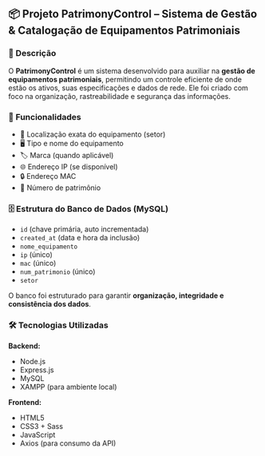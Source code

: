 ## 📦 Projeto PatrimonyControl – Sistema de Gestão & Catalogação de Equipamentos Patrimoniais

### 🧾 Descrição

O **PatrimonyControl** é um sistema desenvolvido para auxiliar na **gestão de equipamentos patrimoniais**, permitindo um controle eficiente de onde estão os ativos, suas especificações e dados de rede. Ele foi criado com foco na organização, rastreabilidade e segurança das informações.

### 🧩 Funcionalidades

* 📍 Localização exata do equipamento (setor)
* 🖥️ Tipo e nome do equipamento
* 🏷️ Marca (quando aplicável)
* 🌐 Endereço IP (se disponível)
* 🔒 Endereço MAC
* 🧾 Número de patrimônio

### 🗄️ Estrutura do Banco de Dados (MySQL)

* `id` (chave primária, auto incrementada)
* `created_at` (data e hora da inclusão)
* `nome_equipamento`
* `ip` (único)
* `mac` (único)
* `num_patrimonio` (único)
* `setor`

O banco foi estruturado para garantir **organização, integridade e consistência dos dados**.

### 🛠️ Tecnologias Utilizadas

**Backend:**

* Node.js
* Express.js
* MySQL
* XAMPP (para ambiente local)

**Frontend:**

* HTML5
* CSS3 + Sass
* JavaScript
* Axios (para consumo da API)
